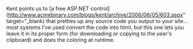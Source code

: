 Kent points us to [a free ASP.NET control](http://www.acmebinary.com/blogs/kent/archive/2006/06/05/603.aspx" target="_blank) that pretties up any source code you output to your site... most systems I've used convert the code into html, but this one lets you leave it in its proper form (for downloading or copying to the user's clipboard) and does the coloring at runtime.